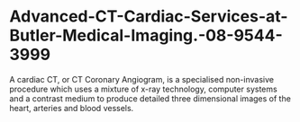 # Advanced-CT-Cardiac-Services-at-Butler-Medical-Imaging.-08-9544-3999
A cardiac CT, or CT Coronary Angiogram, is a specialised non-invasive procedure which uses a mixture of x-ray technology, computer systems and a contrast medium to produce detailed three dimensional images of the heart, arteries and blood vessels.
